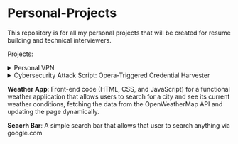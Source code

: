 # Personal-Projects
This repository is for all my personal projects that will be created for resume building and technical interviewers.

Projects:
<details> 
  <summary>Personal VPN</summary>
  
# OpenVPN Server & Client Setup Guide
This guide details the steps taken to set up a personal OpenVPN server on Debian 12 and configure a client on a Debian 12 KDE Plasma desktop. This setup allows for secure, encrypted internet traffic routing through your home network, effectively creating your own private VPN.
**1. Introduction**
   A Virtual Private Network (VPN) creates a secure tunnel over an insecure network (like the internet), allowing you to access resources as if you were directly connected to the private network. This guide focuses on OpenVPN, a robust and flexible open-source VPN solution, providing you with full control over your privacy and network access. Goal: To establish a working OpenVPN server on a dedicated Debian 12 machine (your_server_internal_ip - e.g., 186.65.2.788) and connect to it from another Debian 12 KDE Plasma client, routing all client internet traffic through the server.
**2. Prerequisites**
  Before you begin, ensure you have:
    Two Debian 12 Machines: 
      Server: A dedicated machine (e.g., a Raspberry Pi, old PC, or VM) with a static internal IP address (e.g., your_server_internal_ip). This machine should be connected to your home network.
      Client: Your Debian 12 KDE Plasma desktop.
      Root/Sudo Access: For both machines.
      Internet Access: For both machines during setup.
      Router Access: You will need access to your home router's administration interface to configure port forwarding.Basic Linux Command Line Knowledge.
# 3. OpenVPN Server Setup (Debian 12 - your_server_internal_ip)
This section covers setting up the OpenVPN server, including its Public Key Infrastructure (PKI), configuration, and firewall rules.

**3.1 Initial System SetupUpdate your system:**

        `sudo apt update
         sudo apt upgrade -y`

Install necessary packages:
`sudo apt install -y openvpn easy-rsa ufw net-tools`

**3.2 Public Key Infrastructure (PKI) with Easy-RSA**
OpenVPN uses certificates to authenticate the server and clients. Easy-RSA is a tool to manage this PKI.Copy Easy-RSA to a working directory:
      `make-cadir ~/easy-rsa`
      `cd ~/easy-rsa`

Initialize the PKI: `./easyrsa init-pki`

Build the Certificate Authority (CA): `./easyrsa build-ca nopass`

You'll be prompted for a Common Name (CN) for your CA. This can be anything (e.g., MyOpenVPN-CA).Generate the Server Certificate and Key: `./easyrsa gen-req server nopass`

You'll be prompted for a Common Name (CN) for the server. It's recommended to use server for clarity.Sign the Server Certificate Request: `./easyrsa sign-req server server`

Confirm the signing by typing yes.Generate Diffie-Hellman Parameters:
This generates strong cryptographic parameters for key exchange. This step can take a significant amount of time (10-20 minutes or more). `./easyrsa gen-dh`

Generate a TLS Authentication Key (HMAC signature):
This adds an extra layer of security against DoS attacks and UDP port flooding. `openvpn --genkey --secret pki/ta.key`

**3.3 Copy PKI Files to OpenVPN Directory**
Move the generated keys and certificates to the OpenVPN configuration directory.
    `sudo cp pki/ca.crt /etc/openvpn/server/
    sudo cp pki/issued/server.crt /etc/openvpn/server/
    sudo cp pki/private/server.key /etc/openvpn/server/
    sudo cp pki/dh.pem /etc/openvpn/server/
    sudo cp pki/ta.key /etc/openvpn/server/`

**3.4 OpenVPN Server Configuration (server.conf)**
Create the server configuration file.Create the configuration file:

`sudo nano /etc/openvpn/server/server.conf`

Paste the following content into the file:
`# OpenVPN Server Configuration
# Running on Debian 12

# Protocol & Port: Using TCP on port 8443 for better firewall traversal.
# This was changed from UDP 1194 due to Verizon Fios router issues.
port 8443
proto tcp
dev tun

# PKI Configuration
# Certificate Authority (CA) certificate
ca /etc/openvpn/server/ca.crt
# Server certificate
cert /etc/openvpn/server/server.crt
# Server private key
key /etc/openvpn/server/server.key
# Diffie-Hellman parameters for key exchange
dh /etc/openvpn/server/dh.pem
# TLS-Auth key for HMAC signature (extra layer of security)
tls-auth /etc/openvpn/server/ta.key 0

# Tunnel Network Configuration
# VPN tunnel IP address range
server 10.8.0.0 255.255.255.0
# Push DNS servers to clients (Google DNS in this case)
push "dhcp-option DNS 8.8.8.8"
push "dhcp-option DNS 8.8.4.4"
# Redirect all client traffic through the VPN
push "redirect-gateway def1 bypass-dhcp"

# Client-related settings
# Allow clients to talk to each other (optional)
client-to-client
# Persist tunnel device and key, avoid some reinstalls
persist-tun
persist-key

# Security & User
# Run as a non-privileged user after initialization
user nobody
group nogroup

# Logging & Verbosity
status /var/log/openvpn/openvpn-status.log
log /var/log/openvpn/openvpn.log
verb 3 # Verbosity level (3 is good for production, 4 for debug)
# Silence repeated messages
mute 20

# Compression (older method, optional, modern OpenVPN often uses --compress)
# comp-lzo

# Keepalive ensures connection stays alive
keepalive 10 120

# Cipher Configuration: IMPORTANT for client compatibility.
# This was a crucial fix for client connection issues.
# Specifies data ciphers the server will use.
# Client must also support these or auto-negotiate compatible.
data-cciphers AES-256-GCM:AES-128-GCM:CHACHA20-POLY1305`

Create the log directory:
`sudo mkdir -p /var/log/openvpn/`

Save and exit (Ctrl+X, then Y, then Enter).

**3.5 Firewall Configuration (UFW) on ServerConfigure the server's firewall to allow OpenVPN traffic and forward client traffic.**
Allow SSH and OpenVPN incoming traffic:
  `sudo ufw allow 22/tcp comment 'Allow SSH traffic'
  sudo ufw allow 8443/tcp comment 'Allow OpenVPN traffic'`

Enable IP Forwarding in the kernel:
Open the sysctl configuration file:
`sudo nano /etc/sysctl.conf`

Find the line #net.ipv4.ip_forward=1 and uncomment it (remove the #).
Save and exit (Ctrl+X, then Y, then Enter).
Apply the change immediately:
`sudo sysctl -p`

Configure NAT (Network Address Translation) for outgoing traffic:
Open UFW's before.rules file:
`sudo nano /etc/ufw/before.rules`

Add the following lines at the very top of the file, before the *filter line. Adjust your_server_network_interface if your server's public-facing network interface is different (e.g., eth0 or enp0s3).
`# START OPENVPN RULES
# NAT table rules
*nat
:POSTROUTING ACCEPT [0:0]
# Allow VPN clients to access the Internet
-A POSTROUTING -s 10.8.0.0/24 -o your_server_network_interface -j MASQUERADE
COMMIT
# END OPENVPN RULES
`

Save and exit.Configure UFW to allow forwarded packets:
Open the UFW default configuration:
`sudo nano /etc/default/ufw`

Find the line DEFAULT_FORWARD_POLICY="DROP" and change it to DEFAULT_FORWARD_POLICY="ACCEPT".
Save and exit.
Enable and reload UFW:
`sudo ufw enable
sudo ufw reload`

You might be warned about SSH connections. Confirm by typing y.

**3.6 Start and Enable OpenVPN Service**

Start the OpenVPN service: `sudo systemctl start openvpn-server@server`

The @server part tells it to use server.conf.

Enable OpenVPN to start on boot: `sudo systemctl enable openvpn-server@server`

Check OpenVPN status: `sudo systemctl status openvpn-server@server`

It should show active (running).

# 4. Client Configuration Generation (on Server)

Now, generate the client certificate and a ready-to-use .ovpn configuration file.

**4.1 Generate Client Certificate and KeyReturn to the easy-rsa directory on the server:**
`cd ~/easy-rsa`

Generate a new client request and key (replace client1 with a descriptive name like your_client_name):
`./easyrsa gen-req client1 nopass`

Sign the client certificate request:
`./easyrsa sign-req client client1`

Confirm by typing yes.

**4.2 Create Client Configuration File (client1.ovpn)**
This file contains all the necessary information for the client to connect.Create a directory for client configs:
`mkdir -p ~/client-configs/files
chmod 700 ~/client-configs/files`

Create a base client configuration file:
`nano ~/client-configs/base.conf`

Paste the following content:

`# OpenVPN Client Base Configuration

# Client-side configuration
client
dev tun
proto tcp

# Public IP and Port of your OpenVPN server
# Replace your_server_public_ip_or_ddns_hostname with your actual public IP or Dynamic DNS hostname
remote your_server_public_ip_or_ddns_hostname 8443
# Connect randomly to one of the remote addresses (if multiple are listed)
remote-random

# General configuration
resolv-retry infinite
nobind
persist-key
persist-tun

# Security configuration
# Server CA certificate (will be embedded)
# ca ca.crt
# Client certificate (will be embedded)
# cert client1.crt
# Client private key (will be embedded)
# key client1.key
# TLS-Auth key (will be embedded)
# tls-auth ta.key 1

# Cipher Configuration: Must match or be compatible with server's data-ciphers.
# This was a crucial fix for client connection issues.
data-ciphers AES-256-GCM:AES-128-GCM:CHACHA20-POLY1305

# Compression (if used on server)
# comp-lzo no

# Verbosity level
verb 3
mute 20
`

IMPORTANT: Replace your_server_public_ip_or_ddns_hostname with your actual public IP address (the one you get from whatismyip.com when not on VPN) or your Dynamic DNS hostname if you set one up. This is the address your clients will use to reach your router.Save and exit.Create a script to generate client .ovpn files:
`nano ~/client-configs/make_config.sh`

Paste the following content:
`#!/bin/bash

# OpenVPN Client Configuration Generator
# This script collects the necessary certificates and keys
# and embeds them into a single .ovpn file for easy client distribution.

# Check if a client name is provided
if [ -z "$1" ]; then
    echo "Usage: $0 <client_name>"
    exit 1
fi

CLIENT_NAME="$1"
# EASY_RSA_DIR is located in the user's home directory
EASY_RSA_DIR="$HOME/easy-rsa"
# CLIENT_CONFIGS_DIR is located in the user's home directory
CLIENT_CONFIGS_DIR="$HOME/client-configs"

echo "Generating client configuration for $CLIENT_NAME..."

# Verify all necessary files and directories exist before proceeding
# The script should be run from a user account with read access to these files.
# If run as root (sudo -i), ~ will refer to /root, so paths need to be adjusted or files copied.
# For simplicity, ensure EASY_RSA_DIR and CLIENT_CONFIGS_DIR are accessible from where this script is run.

if [ ! -f "${CLIENT_CONFIGS_DIR}/base.conf" ]; then
    echo "Error: base.conf not found at ${CLIENT_CONFIGS_DIR}/base.conf"
    exit 1
fi
if [ ! -f "${EASY_RSA_DIR}/pki/ca.crt" ]; then
    echo "Error: ca.crt not found at ${EASY_RSA_DIR}/pki/ca.crt"
    exit 1
fi
if [ ! -f "${EASY_RSA_DIR}/pki/issued/${CLIENT_NAME}.crt" ]; then
    echo "Error: Client certificate not found at ${EASY_RSA_DIR}/pki/issued/${CLIENT_NAME}.crt"
    exit 1
fi
if [ ! -f "${EASY_RSA_DIR}/pki/private/${CLIENT_NAME}.key" ]; then
    echo "Error: Client key not found at ${EASY_RSA_DIR}/pki/private/${CLIENT_NAME}.key"
    exit 1
fi
# ta.key is copied to /etc/openvpn/server/
if [ ! -f "/etc/openvpn/server/ta.key" ]; then
    echo "Error: ta.key not found at /etc/openvpn/server/ta.key"
    exit 1
fi
if [ ! -d "${CLIENT_CONFIGS_DIR}/files" ]; then
    echo "Error: Output directory not found at ${CLIENT_CONFIGS_DIR}/files"
    exit 1
fi


cat "${CLIENT_CONFIGS_DIR}/base.conf" \
    <(echo -e '<ca>') \
    "${EASY_RSA_DIR}/pki/ca.crt" \
    <(echo -e '</ca>\n<cert>') \
    "${EASY_RSA_DIR}/pki/issued/${CLIENT_NAME}.crt" \
    <(echo -e '</cert>\n<key>') \
    "${EASY_RSA_DIR}/pki/private/${CLIENT_NAME}.key" \
    <(echo -e '</key>\n<tls-auth>') \
    "/etc/openvpn/server/ta.key" \
    <(echo -e '</tls-auth>') \
    > "${CLIENT_CONFIGS_DIR}/files/${CLIENT_NAME}.ovpn"

echo "Client configuration for $CLIENT_NAME generated at: ${CLIENT_CONFIGS_DIR}/files/${CLIENT_NAME}.ovpn"
echo "Remember to secure this file as it contains your client's credentials."
`
Save and exit.Make the script executable: `chmod +x ~/client-configs/make_config.sh`

**4.3 Generate the First Client FileRun the script:cd ~/client-configs**
./make_config.sh client1

This will create ~/client-configs/files/client1.ovpn.Copy the .ovpn file to your user's home directory (for easier scp): `cp ~/client-configs/files/client1.ovpn ~/`

# 5. Client Setup (Debian 12 KDE Plasma Desktop)

This section details how to set up the OpenVPN client on your KDE Plasma desktop.

**5.1 Transfer the Client Configuration File**

On your KDE Plasma desktop, open a terminal.Use scp to copy the .ovpn file from the server to your desktop:

`scp your_username@your_server_internal_ip:~/client-configs/files/client1.ovpn ~/Downloads/`

You will be prompted for your server user (your_username) password.

**5.2 Install NetworkManager OpenVPN Plugin**

KDE Plasma uses NetworkManager for network connections.Install the NetworkManager OpenVPN plugin:

`sudo apt install -y network-manager-openvpn-gnome`

Even though it says -gnome, it works perfectly with KDE Plasma's NetworkManager.

Restart NetworkManager (or reboot): `sudo systemctl restart NetworkManager`

A full reboot is often simpler and ensures everything is refreshed.

**5.3 Import OpenVPN Connection in KDE Plasma**

Click on the Network icon in your KDE Plasma system tray.

Go to "Configure Network Connections..."
In the Network Connections window, click the "+" button to add a new connection.
Choose "Import VPN connection..."
Navigate to ~/Downloads/ and select the client1.ovpn file you copied.
Click "Open".
Review the settings:
The Connection name will default to client1. You can change this.The Gateway (your server's public IP), Authentication Type (Certificates (TLS)), CA Certificate, User Certificate, and Private Key should all be automatically populated from the .ovpn file.
Crucial: 
  Data Ciphers: Go to the "Advanced..." settings button. In the "Advanced VPN Options" window, go to the "Security" tab. Ensure the Cipher dropdown is set to a compatible cipher, or that data-       ciphers from server.conf are implicitly handled.
Important Fix: For specific client compatibility (as encountered during troubleshooting), you might need to manually ensure data-ciphers are explicitly set on the client. In KDE's NetworkManager, this might involve checking a "Ciphers" or "Advanced" section. The client1.ovpn file created above includes the data-ciphers line, and NetworkManager should pick it up. If issues arise, double-check that AES-256-GCM or AES-128-GCM is selected/enabled.
Click "OK" to save the advanced settings, then "Apply" to save the new VPN connection.

**5.4 Connect to the VPN**
Click on the Network icon in your KDE Plasma system tray again.You should now see client1 (or whatever you named it) under your VPN connections.Click on it to connect.The icon should change, and you should see a connection notification.

**5.5 Verify ConnectionOpen a web browser (on your KDE Plasma desktop).**
Go to whatismyip.com or ipchicken.com.The IP address displayed should now be your_server_public_ip_or_ddns_hostname (your server's public IP). This confirms your internet traffic is being routed through your VPN server.

# 6. Troubleshooting Notes (Key Fixes Encountered)
Verizon Fios Router Issues (UDP 1194 to TCP 8443):Initial attempts with UDP 1194 often fail with Verizon Fios routers due to strict NAT or firewall behavior.
Solution: Change proto tcp and port 8443 in server.conf and base.conf.
Crucial Router Step: After configuring port forwarding on the Fios router (from external TCP 8443 to internal your_server_internal_ip TCP 8443), ensure you click "Apply Changes" AND confirm the settings persist after a router reboot if possible. 
Verizon Fios routers can be notoriously finicky about saving firewall/port forwarding rules.
Cipher Mismatch / Client Handshake Issues:Clients might fail to connect or show "TLS handshake failed" errors even with correct certificates.Solution: Explicitly define data-ciphers in both server.conf and the client's .ovpn file. Using modern, widely supported ciphers like AES-256-GCM:AES-128-GCM:CHACHA20-POLY1305 resolves this.

UFW on Host (for Whonix VM setup): When routing VM traffic (e.g., from virbr0 for KVM/Whonix) through the VPN, the host's UFW can implicitly block this traffic even with default allow outgoing.

Solution (for Whonix/KVM): If encountering issues, temporarily sudo ufw disable for diagnosis. If it works, then re-enable and add a very broad, high-priority rule: 
`sudo ufw insert 1 allow out`  on your_server_network_interface comment 'VERY BROAD VM OUTGOING ALLOW'. (However, in our case, the core issue persisted, pointing to VPN/ISP filtering).

# 7. Important Notes & Security Considerations

Security Hardening (SSH): For improved security, disable password authentication for SSH on your server and use SSH key-based authentication instead.
Dynamic DNS (DDNS): If your public IP address (e.g., your_server_public_ip_or_ddns_hostname) changes (common with residential ISPs), your VPN will stop working. Consider setting up a free DDNS service (e.g., DuckDNS, No-IP) and update your base.conf to use the DDNS hostname instead of the IP. 
Ongoing Maintenance: Regularly update your server (sudo apt update && sudo apt upgrade -y).
Client Security: Keep your .ovpn files secure. They contain sensitive authentication information.
Bandwidth: The speed of your VPN will be limited by your home internet's upload and download speeds.

# 8. Disclaimer
This guide provides steps for setting up a personal OpenVPN server. While OpenVPN is a secure technology, ensuring complete anonymity and protection requires understanding your threat model, network environment, and additional security measures (e.g., using Tor for specific activities). Misconfiguration or misuse can compromise your security.

</details>
<details> 
<summary>Cybersecurity Attack Script: Opera-Triggered Credential Harvester</summary>

This Python script appears to be designed for malicious activities, specifically targeting a system to change user passwords, log these new passwords, and then attempt to transmit them to a remote listener before restarting the computer and cleaning up the log file.

***Password Manipulation***: The script contains functions (change_user_credentials) to change the passwords of specified users on Linux, Windows, and macOS. This is a significant security risk as it can lock legitimate users out of their accounts. It attempts to change the password of the current user and the administrator/root user.
***Browser Monitoring and Termination***: The script monitors for common web browser processes (wait_for_browser_running) and has the capability to terminate them (kill_browser). This might be done to disrupt user activity or as a precursor to other malicious actions.
Credential Logging: The script generates random passwords and logs the new usernames and passwords to a local file (new_credentials.txt) using the log_all_credentials function. This creates a record of the compromised credentials.
***Data Exfiltration (Attempted)***: The script attempts to connect to a specified IP address and port (TARGET_IP_ADDRESS, TARGET_PORT) and send the logged credential file to this remote listener. This indicates an attempt to exfiltrate the compromised information to an attacker-controlled machine.
System Disruption: The script includes functionality to restart the computer (attacker_main). This could be done to finalize changes, cover tracks, or further disrupt the user's access.

***Privilege Escalation (Implicit)***: The script checks for and requires administrator/root privileges to successfully change passwords on the target system. This implies an assumption that the script will be run with elevated permissions, possibly through exploitation of vulnerabilities or social engineering.
OS-Specific Targeting: The script uses sys.platform to adapt its commands for different operating systems (Windows, Linux, macOS) for password changes, process management, and shutdown/restart, making it more versatile.

***Cleanup (Log Removal)***: After attempting to send the credentials, the script tries to delete the log file (os.remove(credentials_file)), likely to remove evidence of its actions.

***Listener Mode***: The script has a LISTENER_MODE. If enabled, it sets up a socket listener on the specified port to receive the transmitted credential file. This indicates a coordinated attack where one machine runs this script to compromise the target, and another listens to receive the stolen data.
In summary, this script exhibits behaviors consistent with a malicious tool designed to gain unauthorized access by changing user credentials, stealing them, and potentially disrupting the target system. Its multi-platform capabilities and attempts at stealth (process termination, log removal) further underscore its malicious intent.
</details>


**Weather App**:
Front-end code (HTML, CSS, and JavaScript) for a functional weather application that allows users to search for a city and see its current weather conditions, fetching the data from the OpenWeatherMap API and updating the page dynamically.

**Seacrh Bar**:
A simple search bar that allows that user to search anything via google.com




